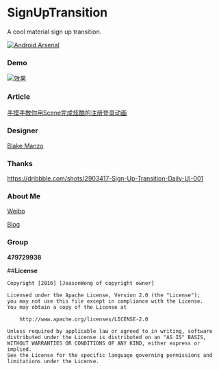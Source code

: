 # SignUpTransition
A cool material sign up transition.

[![Android Arsenal](https://img.shields.io/badge/Android%20Arsenal-SignUpTransition-green.svg?style=true)](https://android-arsenal.com/details/3/4185)

### Demo
![效果](https://raw.githubusercontent.com/jeasonwong/signuptransition/master/screenshots/scene.gif)

### Article
[手摸手教你用Scene完成炫酷的注册登录动画](http://www.wangyuwei.me/2016/08/20/%E6%89%8B%E6%91%B8%E6%89%8B%E6%95%99%E4%BD%A0%E7%94%A8Scene%E5%AE%9E%E7%8E%B0%E7%82%AB%E9%85%B7%E7%9A%84%E6%B3%A8%E5%86%8C%E7%99%BB%E5%BD%95%E5%8A%A8%E7%94%BB/)

### Designer

[Blake Manzo](https://dribbble.com/sneaky)

### Thanks

https://dribbble.com/shots/2903417-Sign-Up-Transition-Daily-UI-001

### About Me

[Weibo](http://weibo.com/WongYuwei)

[Blog](http://www.wangyuwei.me)

### Group

**479729938**

##**License**

```license
Copyright [2016] [JeasonWong of copyright owner]

Licensed under the Apache License, Version 2.0 (the "License");
you may not use this file except in compliance with the License.
You may obtain a copy of the License at

    http://www.apache.org/licenses/LICENSE-2.0

Unless required by applicable law or agreed to in writing, software
distributed under the License is distributed on an "AS IS" BASIS,
WITHOUT WARRANTIES OR CONDITIONS OF ANY KIND, either express or implied.
See the License for the specific language governing permissions and
limitations under the License.
```